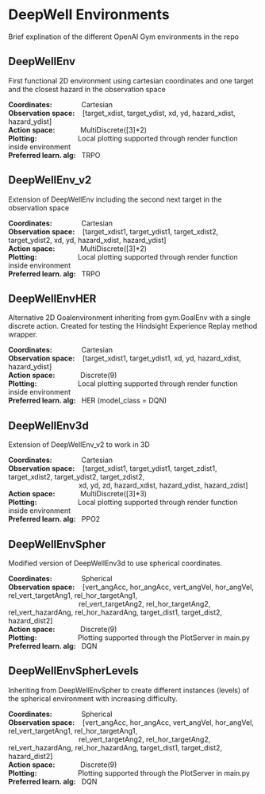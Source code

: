 # DeepWell Environments
Brief explination of the different OpenAI Gym environments in the repo

## DeepWellEnv
First functional 2D environment using cartesian coordinates and one target and the closest hazard in the observation space

**Coordinates:**&nbsp;&nbsp;&nbsp;&nbsp;&nbsp;&nbsp;&nbsp;&nbsp;&nbsp;&nbsp;&nbsp;&nbsp;&nbsp;&nbsp;&nbsp;Cartesian\
**Observation space:**&nbsp;&nbsp;&nbsp;&nbsp;[target_xdist, target_ydist, xd, yd, hazard_xdist, hazard_ydist]\
**Action space:**&nbsp;&nbsp;&nbsp;&nbsp;&nbsp;&nbsp;&nbsp;&nbsp;&nbsp;&nbsp;&nbsp;&nbsp;&nbsp;MultiDiscrete([3]*2)\
**Plotting:**&nbsp;&nbsp;&nbsp;&nbsp;&nbsp;&nbsp;&nbsp;&nbsp;&nbsp;&nbsp;&nbsp;&nbsp;&nbsp;&nbsp;&nbsp;&nbsp;&nbsp;&nbsp;&nbsp;&nbsp;&nbsp;Local plotting supported through render function inside environment\
**Preferred learn. alg:**&nbsp;&nbsp;&nbsp;TRPO

## DeepWellEnv_v2
Extension of DeepWellEnv including the second next target in the observation space

**Coordinates:**&nbsp;&nbsp;&nbsp;&nbsp;&nbsp;&nbsp;&nbsp;&nbsp;&nbsp;&nbsp;&nbsp;&nbsp;&nbsp;&nbsp;&nbsp;Cartesian\
**Observation space:**&nbsp;&nbsp;&nbsp;&nbsp;[target_xdist1, target_ydist1, target_xdist2, target_ydist2, xd, yd, hazard_xdist, hazard_ydist]\
**Action space:**&nbsp;&nbsp;&nbsp;&nbsp;&nbsp;&nbsp;&nbsp;&nbsp;&nbsp;&nbsp;&nbsp;&nbsp;&nbsp;MultiDiscrete([3]*2)\
**Plotting:**&nbsp;&nbsp;&nbsp;&nbsp;&nbsp;&nbsp;&nbsp;&nbsp;&nbsp;&nbsp;&nbsp;&nbsp;&nbsp;&nbsp;&nbsp;&nbsp;&nbsp;&nbsp;&nbsp;&nbsp;&nbsp;Local plotting supported through render function inside environment\
**Preferred learn. alg:**&nbsp;&nbsp;&nbsp;TRPO

## DeepWellEnvHER
Alternative 2D Goalenvironment inheriting from gym.GoalEnv with a single discrete action. Created for testing the Hindsight Experience Replay method wrapper. 

**Coordinates:**&nbsp;&nbsp;&nbsp;&nbsp;&nbsp;&nbsp;&nbsp;&nbsp;&nbsp;&nbsp;&nbsp;&nbsp;&nbsp;&nbsp;&nbsp;Cartesian\
**Observation space:**&nbsp;&nbsp;&nbsp;&nbsp;[target_xdist1, target_ydist1, xd, yd, hazard_xdist, hazard_ydist]\
**Action space:**&nbsp;&nbsp;&nbsp;&nbsp;&nbsp;&nbsp;&nbsp;&nbsp;&nbsp;&nbsp;&nbsp;&nbsp;&nbsp;Discrete(9)\
**Plotting:**&nbsp;&nbsp;&nbsp;&nbsp;&nbsp;&nbsp;&nbsp;&nbsp;&nbsp;&nbsp;&nbsp;&nbsp;&nbsp;&nbsp;&nbsp;&nbsp;&nbsp;&nbsp;&nbsp;&nbsp;&nbsp;Local plotting supported through render function inside environment\
**Preferred learn. alg:**&nbsp;&nbsp;&nbsp;HER (model_class = DQN)

## DeepWellEnv3d
Extension of DeepWellEnv_v2 to work in 3D

**Coordinates:**&nbsp;&nbsp;&nbsp;&nbsp;&nbsp;&nbsp;&nbsp;&nbsp;&nbsp;&nbsp;&nbsp;&nbsp;&nbsp;&nbsp;&nbsp;Cartesian\
**Observation space:**&nbsp;&nbsp;&nbsp;&nbsp;[target_xdist1, target_ydist1, target_zdist1, target_xdist2, target_ydist2, target_zdist2,\
&nbsp;&nbsp;&nbsp;&nbsp;&nbsp;&nbsp;&nbsp;&nbsp;&nbsp;&nbsp;&nbsp;&nbsp;&nbsp;&nbsp;&nbsp;&nbsp;&nbsp;&nbsp;&nbsp;&nbsp;&nbsp;&nbsp;&nbsp;&nbsp;&nbsp;&nbsp;&nbsp;&nbsp;&nbsp;&nbsp;&nbsp;&nbsp;&nbsp;&nbsp;&nbsp;&nbsp;xd, yd, zd, hazard_xdist, hazard_ydist, hazard_zdist]\
**Action space:**&nbsp;&nbsp;&nbsp;&nbsp;&nbsp;&nbsp;&nbsp;&nbsp;&nbsp;&nbsp;&nbsp;&nbsp;&nbsp;MultiDiscrete([3]*3)\
**Plotting:**&nbsp;&nbsp;&nbsp;&nbsp;&nbsp;&nbsp;&nbsp;&nbsp;&nbsp;&nbsp;&nbsp;&nbsp;&nbsp;&nbsp;&nbsp;&nbsp;&nbsp;&nbsp;&nbsp;&nbsp;&nbsp;Local plotting supported through render function inside environment\
**Preferred learn. alg:**&nbsp;&nbsp;&nbsp;PPO2
## DeepWellEnvSpher
Modified version of DeepWellEnv3d to use spherical coordinates.

**Coordinates:**&nbsp;&nbsp;&nbsp;&nbsp;&nbsp;&nbsp;&nbsp;&nbsp;&nbsp;&nbsp;&nbsp;&nbsp;&nbsp;&nbsp;&nbsp;Spherical\
**Observation space:**&nbsp;&nbsp;&nbsp;&nbsp;[vert_angAcc, hor_angAcc, vert_angVel, hor_angVel, rel_vert_targetAng1, rel_hor_targetAng1,\
&nbsp;&nbsp;&nbsp;&nbsp;&nbsp;&nbsp;&nbsp;&nbsp;&nbsp;&nbsp;&nbsp;&nbsp;&nbsp;&nbsp;&nbsp;&nbsp;&nbsp;&nbsp;&nbsp;&nbsp;&nbsp;&nbsp;&nbsp;&nbsp;&nbsp;&nbsp;&nbsp;&nbsp;&nbsp;&nbsp;&nbsp;&nbsp;&nbsp;&nbsp;&nbsp;&nbsp;rel_vert_targetAng2, rel_hor_targetAng2, rel_vert_hazardAng, rel_hor_hazardAng, target_dist1, target_dist2, hazard_dist2]\
**Action space:**&nbsp;&nbsp;&nbsp;&nbsp;&nbsp;&nbsp;&nbsp;&nbsp;&nbsp;&nbsp;&nbsp;&nbsp;&nbsp;Discrete(9)\
**Plotting:**&nbsp;&nbsp;&nbsp;&nbsp;&nbsp;&nbsp;&nbsp;&nbsp;&nbsp;&nbsp;&nbsp;&nbsp;&nbsp;&nbsp;&nbsp;&nbsp;&nbsp;&nbsp;&nbsp;&nbsp;&nbsp;Plotting supported through the PlotServer in main.py\
**Preferred learn. alg:**&nbsp;&nbsp;&nbsp;DQN
## DeepWellEnvSpherLevels
Inheriting from DeepWellEnvSpher to create different instances (levels) of the spherical environment with increasing difficulty. 

**Coordinates:**&nbsp;&nbsp;&nbsp;&nbsp;&nbsp;&nbsp;&nbsp;&nbsp;&nbsp;&nbsp;&nbsp;&nbsp;&nbsp;&nbsp;&nbsp;Spherical\
**Observation space:**&nbsp;&nbsp;&nbsp;&nbsp;[vert_angAcc, hor_angAcc, vert_angVel, hor_angVel, rel_vert_targetAng1, rel_hor_targetAng1,\
&nbsp;&nbsp;&nbsp;&nbsp;&nbsp;&nbsp;&nbsp;&nbsp;&nbsp;&nbsp;&nbsp;&nbsp;&nbsp;&nbsp;&nbsp;&nbsp;&nbsp;&nbsp;&nbsp;&nbsp;&nbsp;&nbsp;&nbsp;&nbsp;&nbsp;&nbsp;&nbsp;&nbsp;&nbsp;&nbsp;&nbsp;&nbsp;&nbsp;&nbsp;&nbsp;&nbsp;rel_vert_targetAng2, rel_hor_targetAng2, rel_vert_hazardAng, rel_hor_hazardAng, target_dist1, target_dist2, hazard_dist2]\
**Action space:**&nbsp;&nbsp;&nbsp;&nbsp;&nbsp;&nbsp;&nbsp;&nbsp;&nbsp;&nbsp;&nbsp;&nbsp;&nbsp;Discrete(9)\
**Plotting:**&nbsp;&nbsp;&nbsp;&nbsp;&nbsp;&nbsp;&nbsp;&nbsp;&nbsp;&nbsp;&nbsp;&nbsp;&nbsp;&nbsp;&nbsp;&nbsp;&nbsp;&nbsp;&nbsp;&nbsp;&nbsp;Plotting supported through the PlotServer in main.py\
**Preferred learn. alg:**&nbsp;&nbsp;&nbsp;DQN

